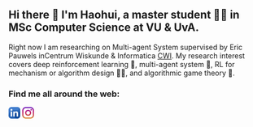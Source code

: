 ## Hi there 👋 I'm Haohui, a master student 👨‍🎓 in MSc Computer Science at VU & UvA. 
Right now I am researching on Multi-agent System supervised by Eric Pauwels inCentrum Wiskunde & Informatica [CWI](https://www.cwi.nl/). My research interest covers deep reinforcement learning 🤖, multi-agent system 🤼, RL for mechanism or algorithm design 👨‍🔧, and algorithmic game theory 🎲.

### Find me all around the web:
<p align="left">
<a href="https://www.linkedin.com/in/haohui-zhang-a70486228/" target="blank"><img align="center" src="https://github.com/HarryZhangHH/HarryZhangHH/blob/main/icons/linkedin.png" title = "Twitter" alt="" height="23" /></a>
<a href="https://www.instagram.com/volcano_harry_zhang/" target="blank"><img align="center" src="https://github.com/HarryZhangHH/HarryZhangHH/blob/main/icons/instagram.png" alt="" height="23" /></a>
<!--
**HarryZhangHH/HarryZhangHH** is a ✨ _special_ ✨ repository because its `README.md` (this file) appears on your GitHub profile.

Here are some ideas to get you started:

- 🔭 I’m currently working on ...
- 🌱 I’m currently learning ...
- 👯 I’m looking to collaborate on ...
- 🤔 I’m looking for help with ...
- 💬 Ask me about ...
- 📫 How to reach me: ...
- 😄 Pronouns: ...
- ⚡ Fun fact: ...
-->

